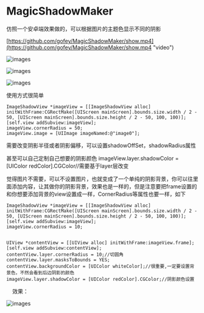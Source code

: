 # MagicShadowMaker
仿照一个安卓端效果做的，可以根据图片的主题色显示不同的阴影

[https://github.com/gofey/MagicShadowMaker/show.mp4](https://github.com/gofey/MagicShadowMaker/show.mp4 "video")

![images](http://ooy23086i.bkt.clouddn.com/show4.png)

![images](https://github.com/gofey/MagicShadowMaker/show2.png)

![images](https://github.com/gofey/MagicShadowMaker/show3.png)

使用方式很简单

    ImageShadowView *imageView = [[ImageShadowView alloc] initWithFrame:CGRectMake([UIScreen mainScreen].bounds.size.width / 2 - 50, [UIScreen mainScreen].bounds.size.height / 2 - 50, 100, 100)];
    [self.view addSubview:imageView];
    imageView.cornerRadius = 50;
    imageView.image = [UIImage imageNamed:@"image0"];

需要改变阴影半径或者阴影偏移，可以设置shadowOffSet，shadowRadius属性

甚至可以自己定制自己想要的阴影颜色
imageView.layer.shadowColor = [UIColor redColor].CGColor//需要基于layer层改变

觉得图片不需要，可以不设置图片，也就变成了一个单纯的阴影背景，你可以往里面添加内容，让其做你的阴影背景，效果也是一样的，但是注意要把frame设置的和你想要添加背景的view设置成一样，CornerRadius等属性也要一样，如下

    ImageShadowView *imageView = [[ImageShadowView alloc] initWithFrame:CGRectMake([UIScreen mainScreen].bounds.size.width / 2 - 50, [UIScreen mainScreen].bounds.size.height / 2 - 50, 100, 100)];
    [self.view addSubview:imageView];
    imageView.cornerRadius = 10;
    
    
    UIView *contentView = [[UIView alloc] initWithFrame:imageView.frame];
    [self.view addSubview:contentView];
    contentView.layer.cornerRadius = 10;//切圆角
    contentView.layer.masksToBounds = YES;
    contentView.backgroundColor = [UIColor whiteColor];//很重要,一定要设置背景色，不然会看到后边阴影的颜色
    imageView.layer.shadowColor = [UIColor redColor].CGColor;//阴影颜色设置
    
效果：

![images](https://github.com/gofey/MagicShadowMaker/show4.png)

